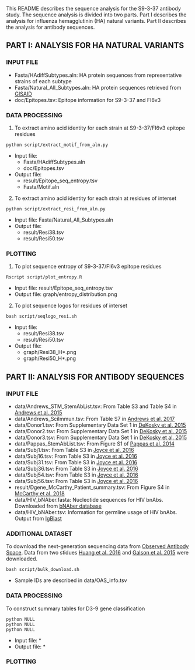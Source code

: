 This README describes the sequence analysis for the S9-3-37 antibody study. The sequence analysis is divided into two parts. Part I describes the analysis for influenza hemagglutinin (HA) natural variants. Part II describes the analysis for antibody sequences. 
## PART I: ANALYSIS FOR HA NATURAL VARIANTS
### INPUT FILE
* Fasta/HAdiffSubtypes.aln: HA protein sequences from representative strains of each subtype
* Fasta/Natural\_All\_Subtypes.aln: HA protein sequences retrieved from [GISAID](https://www.gisaid.org/)
* doc/Epitopes.tsv: Epitope information for S9-3-37 and FI6v3

### DATA PROCESSING
1. To extract amino acid identity for each strain at S9-3-37/FI6v3 epitope residues
```
python script/extract_motif_from_aln.py
```
  * Input file:
    * Fasta/HAdiffSubtypes.aln
    * doc/Epitopes.tsv
  * Output file: 
    * result/Epitope\_seq\_entropy.tsv
    * Fasta/Motif.aln

2. To extract amino acid identity for each strain at residues of interset
```
python script/extract_resi_from_aln.py
```
  * Input file: Fasta/Natural\_All\_Subtypes.aln
  * Output file:
    * result/Resi38.tsv
    * result/Resi50.tsv

### PLOTTING
1. To plot sequence entropy of S9-3-37/FI6v3 epitope residues
```
Rscript script/plot_entropy.R
```
  * Input file: result/Epitope\_seq\_entropy.tsv
  * Output file: graph/entropy\_distribution.png

2. To plot sequence logos for residues of interset
```
bash script/seqlogo_resi.sh
```
  * Input file: 
    * result/Resi38.tsv
    * result/Resi50.tsv
  * Output file:
    * graph/Resi38\_H\*.png
    * graph/Resi50\_H\*.png

## PART II: ANALYSIS FOR ANTIBODY SEQUENCES
### INPUT FILE
* data/Andrews\_STM\_StemAbList.tsv: From Table S3 and Table S4 in [Andrews et al. 2015](https://www.ncbi.nlm.nih.gov/pubmed/26631631) 
* data/Andrews\_SciImmun.tsv: From Table S7 in [Andrews et al. 2017](https://www.ncbi.nlm.nih.gov/pubmed/28783708)
* data/Donor1.tsv: From Supplementary Data Set 1 in [DeKosky et al. 2015](https://www.ncbi.nlm.nih.gov/pubmed/25501908)
* data/Donor2.tsv: From Supplementary Data Set 1 in [DeKosky et al. 2015](https://www.ncbi.nlm.nih.gov/pubmed/25501908)
* data/Donor3.tsv: From Supplementary Data Set 1 in [DeKosky et al. 2015](https://www.ncbi.nlm.nih.gov/pubmed/25501908)
* data/Pappas\_StemAbList.tsv: From Figure S1 of [Pappas et al. 2014](https://www.ncbi.nlm.nih.gov/pubmed/25296253)
* data/Subj1.tsv: From Table S3 in [Joyce et al. 2016](https://www.ncbi.nlm.nih.gov/pubmed/27453470)
* data/Subj16.tsv: From Table S3 in [Joyce et al. 2016](https://www.ncbi.nlm.nih.gov/pubmed/27453470)
* data/Subj31.tsv: From Table S3 in [Joyce et al. 2016](https://www.ncbi.nlm.nih.gov/pubmed/27453470)
* data/Subj36.tsv: From Table S3 in [Joyce et al. 2016](https://www.ncbi.nlm.nih.gov/pubmed/27453470)
* data/Subj54.tsv: From Table S3 in [Joyce et al. 2016](https://www.ncbi.nlm.nih.gov/pubmed/27453470)
* data/Subj56.tsv: From Table S3 in [Joyce et al. 2016](https://www.ncbi.nlm.nih.gov/pubmed/27453470)
* result/Dgene\_McCarthy\_Patient\_summary.tsv: From Figure S4 in [McCarthy et al. 2018](https://www.ncbi.nlm.nih.gov/pubmed/29343437)
* data/HIV\_bNAber.fasta: Nucleotide sequences for HIV bnAbs. Downloaded from [bNAber database](https://www.ncbi.nlm.nih.gov/pubmed/24214957)
* data/HIV\_bNAber.tsv: Information for germline usage of HIV bnAbs. Output from [IgBlast](https://www.ncbi.nlm.nih.gov/igblast/index.cgi)

### ADDITIONAL DATASET
To download the next-generation sequencing data from [Observed Antibody Space](http://antibodymap.org./oas). Data from two stidues [Huang et al. 2016](https://www.ncbi.nlm.nih.gov/pubmed/27851912) and [Galson et al. 2015](https://www.ncbi.nlm.nih.gov/pubmed/25976772) were downloaded. 
```
bash script/bulk_download.sh
```
  * Sample IDs are described in data/OAS\_info.tsv

### DATA PROCESSING
To construct summary tables for D3-9 gene classification
```
python NULL
python NULL
python NULL
```
  * Input file:
    *
  * Output file:
    *

### PLOTTING
